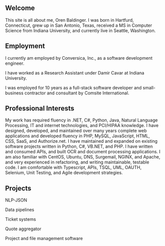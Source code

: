 ## Welcome

This site is all about me, Oren Baldinger. I was born in Hartfurd, Connecticut, grew up in San Antonio, Texas,
received a MS in Computer Science from Indiana University, and currently live in Seattle, Washington.

## Employment

I currently am employed by Conversica, Inc., as a software development engineer.

I have worked as a Research Assistant under Damir Cavar at Indiana University.

I was employed for 10 years as a full-stack software developer and small-business contractor and consultant by Comsite International. 

## Professional Interests

My work has required fluency in .NET, C#, Python, Java, Natural Language Processing, IT and internet technologies, and PCI/HIPAA knowledge. I have designed, developed, and maintained over many years complete web applications and developed fluency in PHP, MySQL, JavaScript, HTML, CSS, SaaS, and Authorize.net. I have maintained and expanded on existing software projects written in Python, C#, VB.NET, and PHP. I have written and consumed APIs, and built OCR and document processing applications. I am also familiar with CentOS, Ubuntu, DNS, Surgemail, NGINX, and Apache, and very experienced in refactoring, and writing maintainable, testable code. I am comfortable with Typescript, APIs, TSQL, UML, OAUTH, Selenium, Unit Testing, and Agile development strategies.

## Projects

NLP-JSON

Data pipelines

Ticket systems

Quote aggregator

Project and file management software
